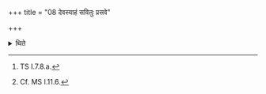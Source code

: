 +++
title = "08 देवस्याहं सवितुः प्रसवे"

+++

<details><summary>थिते</summary>

8. With devasyāhaṁ...[^1] the Brahman ascends on the chariot wheel[^2] of Udumbara.   

[^1]: TS I.7.8.a.  

[^2]: Cf. MS I.11.6. 
</details>
